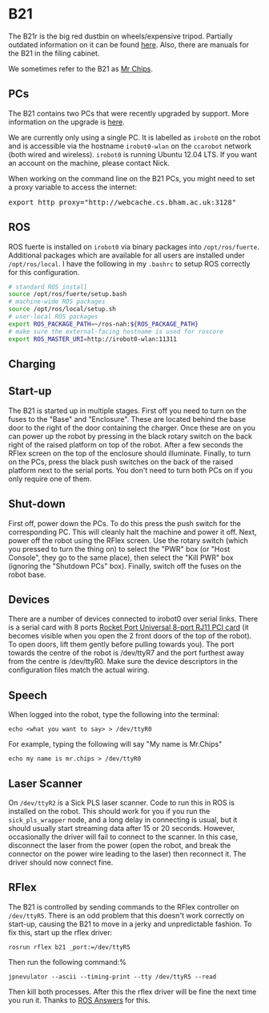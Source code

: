 B21
===

The B21r is the big red dustbin on wheels/expensive tripod. Partially outdated information on it can be found [here](http://www.cs.bham.ac.uk/resources/courses/robotics/research/B21r/). Also, there are manuals for the B21 in the filing cabinet.

We sometimes refer to the B21 as [Mr Chips](http://www.youtube.com/watch?v=qtM0-ZFwiNo).


PCs
---

The B21 contains two PCs that were recently upgraded by support. More information on the upgrade is [here](http://www.cs.bham.ac.uk/~sjt/B21r/).

We are currently only using a single PC. It is labelled as `irobot0` on the robot and is accessible via the hostname `irobot0-wlan` on the `ccarobot` network (both wired and wireless). `irobot0` is running Ubuntu 12.04 LTS. If you want an account on the machine, please contact Nick.

When working on the command line on the B21 PCs, you might need to set a proxy variable to access the internet:

<pre>
export http_proxy="http://webcache.cs.bham.ac.uk:3128"
</pre>



ROS 
---

ROS fuerte is installed on `irobot0` via binary packages into `/opt/ros/fuerte`. Additional packages which are available for all users are installed under `/opt/ros/local`. I have the following in my `.bashrc` to setup ROS correctly for this configuration.

```bash
# standard ROS install
source /opt/ros/fuerte/setup.bash
# machine-wide ROS packages
source /opt/ros/local/setup.sh
# user-local ROS packages
export ROS_PACKAGE_PATH=~/ros-nah:${ROS_PACKAGE_PATH}
# make sure the external-facing hostname is used for roscore
export ROS_MASTER_URI=http://irobot0-wlan:11311
```

Charging 
--------


Start-up
--

The B21 is started up in multiple stages. First off you need to turn on the fuses to the "Base" and "Enclosure". These are located behind the base door to the right of the door containing the charger. Once these are on you can power up the robot by pressing in the black rotary switch on the back right of the raised platform on top of the robot. After a few seconds the RFlex screen on the top of the enclosure should illuminate. Finally, to turn on the PCs,  press the black push switches on the back of the raised platform  next to the serial ports. You don't need to turn both PCs on if you only require one of them. 

Shut-down
--

First off, power down the PCs. To do this press the push switch for the corresponding PC. This will cleanly halt the machine and power it off. Next, power off the robot using the RFlex screen. Use the rotary switch (which you pressed to turn the thing on) to select the "PWR" box (or "Host Console", they go to the same place), then select the "Kill PWR" box (ignoring the "Shutdown PCs" box). Finally, switch off the fuses on the robot base.

Devices
-------

There are a number of devices connected to irobot0 over serial links. There is a 
serial card with 8 ports [Rocket Port Universal 8-port RJ11 PCI card](ftp://ftp.comtrol.com/html/RPuPCI_docs.htm) (it becomes visible when you open the 2 front doors of the top of the  robot). To open doors, lift them gently before pulling towards you). The port towards the centre of the robot is /dev/ttyR7 and the port furthest away from the centre is /dev/ttyR0. Make sure the device descriptors in the configuration files match the actual wiring.


Speech
------

When logged into the robot, type the following into the terminal:
```
echo <what you want to say> > /dev/ttyR0
```

For example, typing the following will say "My name is Mr.Chips"
```
echo my name is mr.chips > /dev/ttyR0
```


Laser Scanner
-------------

On `/dev/ttyR2` is a Sick PLS laser scanner. Code to run this in ROS is installed on the robot. This should work for you if you run the `sick_pls_wrapper` node, and a long delay in connecting is usual, but it should usually start streaming data after 15 or 20 seconds. However, occasionally the driver will fail to connect to the scanner. In this case, disconnect the laser from the power (open the robot, and break the connector on the power wire leading to the laser) then reconnect it. The driver should now connect fine.

RFlex
-----

The B21 is controlled by sending commands to the RFlex controller on `/dev/ttyR5`. There is an odd problem that this doesn't work correctly on start-up, causing the B21 to move in a jerky and unpredictable fashion. To fix this, start up the rflex driver:

```
rosrun rflex b21 _port:=/dev/ttyR5
``` 

Then run the following command:%

```
jpnevulator --ascii --timing-print --tty /dev/ttyR5 --read
```

Then kill both processes. After this the rflex driver will be fine the next time you run it. Thanks to [ROS Answers](http://answers.ros.org/question/10900/rflexb21-cmd_vel-not-working-as-expected/) for this.
